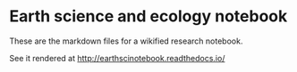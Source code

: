 # Earth science and ecology notebook

These are the markdown files for a wikified research notebook.

See it rendered at <http://earthscinotebook.readthedocs.io/>
